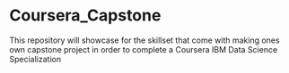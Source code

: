 # Coursera_Capstone
This repository will showcase for the skillset  that come with making ones  own capstone project in order to complete a Coursera IBM Data Science Specialization
